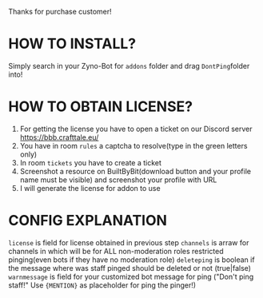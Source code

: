 Thanks for purchase customer!
# HOW TO INSTALL?
Simply search in your Zyno-Bot for `addons` folder and drag `DontPing`folder into!
# HOW TO OBTAIN LICENSE?
1. For getting the license you have to open a ticket on our Discord server https://bbb.crafttale.eu/
2. You have in room `rules` a captcha to resolve(type in the green letters only)
3. In room `tickets` you have to create a ticket
4. Screenshot a resource on BuiltByBit(download button and your profile name must be visible) and screenshot your profile with URL
5. I will generate the license for addon to use
# CONFIG EXPLANATION
`license` is field for license obtained in previous step
`channels` is arraw for channels in which will be for ALL non-moderation roles restricted pinging(even bots if they have no moderation role)
`deleteping` is boolean if the message where was staff pinged should be deleted or not (true|false)
`warnmessage` is field for your customized bot message for ping ("Don't ping staff!" Use `{MENTION}` as placeholder for ping the pinger!)
